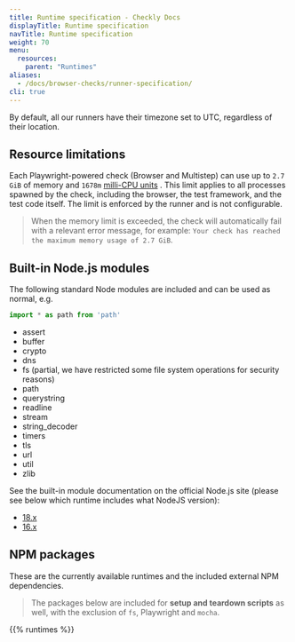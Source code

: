 ```yaml
---
title: Runtime specification - Checkly Docs
displayTitle: Runtime specification
navTitle: Runtime specification
weight: 70
menu:
  resources:
    parent: "Runtimes"
aliases:
  - /docs/browser-checks/runner-specification/
cli: true
---
```


By default, all our runners have their timezone set to UTC, regardless of their location.

## Resource limitations
Each Playwright-powered check (Browser and Multistep) can use up to `2.7 GiB` of memory and `1678m` [milli-CPU units](https://kubernetes.io/docs/concepts/configuration/manage-resources-containers/#meaning-of-cpu)
. This limit applies to all processes spawned by the check, including the browser, the test framework, and the test 
code itself. The limit is enforced by the runner and is not configurable.

> When the memory limit is exceeded, the check will automatically fail with a relevant error message, for example: 
> `Your check has reached the maximum memory usage of 2.7 GiB`.

## Built-in Node.js modules
The following standard Node modules are included and can be used as normal, e.g.

```ts
import * as path from 'path'
```

- assert
- buffer
- crypto
- dns
- fs (partial, we have restricted some file system operations for security reasons)
- path
- querystring
- readline
- stream
- string_decoder
- timers
- tls
- url
- util
- zlib

See the built-in module documentation on the official Node.js site (please see below which runtime includes what NodeJS version):

- [18.x](https://nodejs.org/dist/latest-v18.x/docs/api/)
- [16.x](https://nodejs.org/dist/latest-v16.x/docs/api/)

## NPM packages

These are the currently available runtimes and the included external NPM dependencies.

> The packages below are included for **setup and teardown scripts** as well, with the exclusion of `fs`, Playwright 
> and `mocha`.

{{% runtimes %}}
